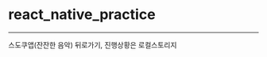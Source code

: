 # react_native_practice
---
스도쿠앱(잔잔한 음악)
뒤로가기, 진행상황은 로컬스토리지

<!-- 2023.03.02 desktop github check -->
<!-- 2023.03.02 Win Laptop github check -->